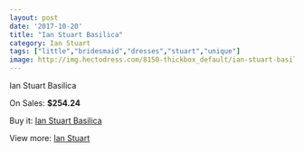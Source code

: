 ```yaml
---
layout: post
date: '2017-10-20'
title: "Ian Stuart Basilica"
category: Ian Stuart
tags: ["little","bridesmaid","dresses","stuart","unique"]
image: http://img.hectodress.com/8150-thickbox_default/ian-stuart-basilica.jpg
---
```

Ian Stuart Basilica

On Sales: **$254.24**
<a href="https://www.hectodress.com/ian-stuart/4130-ian-stuart-basilica.html"><amp-img layout="responsive" width="600" height="600" src="//img.hectodress.com/8150-thickbox_default/ian-stuart-basilica.jpg" alt="Ian Stuart Basilica 0" /></a>

Buy it: [Ian Stuart Basilica](https://www.hectodress.com/ian-stuart/4130-ian-stuart-basilica.html "Ian Stuart Basilica")

View more: [Ian Stuart](https://www.hectodress.com/73-ian-stuart "Ian Stuart")